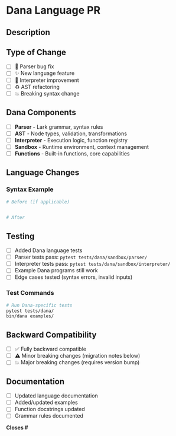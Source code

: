 # Dana Language PR

## Description
<!-- What Dana language feature/fix are you implementing? -->

## Type of Change
- [ ] 🐛 Parser bug fix
- [ ] ✨ New language feature
- [ ] 🔧 Interpreter improvement
- [ ] ♻️ AST refactoring
- [ ] 💥 Breaking syntax change

## Dana Components
- [ ] **Parser** - Lark grammar, syntax rules
- [ ] **AST** - Node types, validation, transformations  
- [ ] **Interpreter** - Execution logic, function registry
- [ ] **Sandbox** - Runtime environment, context management
- [ ] **Functions** - Built-in functions, core capabilities

## Language Changes
<!-- Describe the specific Dana syntax/behavior changes -->

### Syntax Example
```python
# Before (if applicable)


# After
```

## Testing
- [ ] Added Dana language tests
- [ ] Parser tests pass: `pytest tests/dana/sandbox/parser/`
- [ ] Interpreter tests pass: `pytest tests/dana/sandbox/interpreter/`
- [ ] Example Dana programs still work
- [ ] Edge cases tested (syntax errors, invalid inputs)

### Test Commands
```bash
# Run Dana-specific tests
pytest tests/dana/
bin/dana examples/
```

## Backward Compatibility
- [ ] ✅ Fully backward compatible
- [ ] ⚠️ Minor breaking changes (migration notes below)
- [ ] 💥 Major breaking changes (requires version bump)

<!-- If breaking changes, explain migration path -->

## Documentation
- [ ] Updated language documentation
- [ ] Added/updated examples
- [ ] Function docstrings updated
- [ ] Grammar rules documented

**Closes #** 